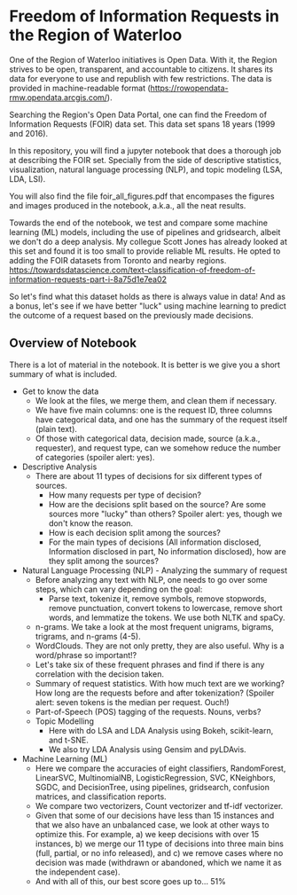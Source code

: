 # Freedom of Information Requests in the Region of Waterloo
One of the Region of Waterloo initiatives is Open Data. With it, the Region strives to be open, transparent, and accountable to citizens. It shares its data for everyone to use and republish with few restrictions. The data is provided in machine-readable format  (https://rowopendata-rmw.opendata.arcgis.com/).

Searching the Region's Open Data Portal, one can find the Freedom of Information Requests (FOIR) data set. This data set spans 18 years (1999 and 2016).

In this repository, you will find a jupyter notebook that does a thorough job at describing the FOIR set. Specially from the side of descriptive statistics, visualization, natural language processing (NLP), and topic modeling (LSA, LDA, LSI).

You will also find the file foir_all_figures.pdf that encompases the figures and images produced in the notebook, a.k.a., all the neat results.

Towards the end of the notebook, we test and compare some machine learning (ML) models, including the use of pipelines and gridsearch, albeit we don't do a deep analysis. My collegue Scott Jones has already looked at this set and found it is too small to provide reliable ML results. He opted to adding the FOIR datasets from Toronto and nearby regions. https://towardsdatascience.com/text-classification-of-freedom-of-information-requests-part-i-8a75d1e7ea02

So let's find what this dataset holds as there is always value in data! And as a bonus, let's see if we have better "luck" using machine learning to predict the outcome of a request based on the previously made decisions.

## Overview of Notebook 

There is a lot of material in the notebook. It is better is we give you a short summary of what is included.

- Get to know the data
    * We look at the files, we merge them, and clean them if necessary.
    * We have five main columns: one is the request ID, three columns have categorical data, and one has the summary of the request itself (plain text).
    * Of those with categorical data, decision made, source (a.k.a., requester), and request type, can we somehow reduce the number of categories (spoiler alert: yes).
- Descriptive Analysis
    * There are about 11 types of decisions for six different types of sources.
        * How many requests per type of decision?
        * How are the decisions split based on the source? Are some sources more "lucky" than others? Spoiler alert: yes, though we don't know the reason.
        * How is each decision split among the sources? 
        * For the main types of decisions (All information disclosed, Information disclosed in part, No information disclosed), how are they split among the sources?
- Natural Language Processing (NLP) - Analyzing the summary of request
    * Before analyzing any text with NLP, one needs to go over some steps, which can vary depending on the goal:
        * Parse text, tokenize it, remove symbols, remove stopwords, remove punctuation, convert tokens to lowercase, remove short words, and lemmatize the tokens. We use both NLTK and spaCy.
    * n-grams. We take a look at the most frequent unigrams, bigrams, trigrams, and n-grams (4-5).
    * WordClouds. They are not only pretty, they are also useful. Why is a word/phrase so important!?
    * Let's take six of these frequent phrases and find if there is any correlation with the decision taken.
    * Summary of request statistics. With how much text are we working? How long are the requests before and after tokenization? (Spoiler alert: seven tokens is the median per request. Ouch!)
    * Part-of-Speech (POS) tagging of the requests. Nouns, verbs?
    * Topic Modelling
        * Here with do LSA and LDA Analysis using Bokeh, scikit-learn, and t-SNE.
        * We also try LDA Analysis using Gensim and pyLDAvis.
- Machine Learning (ML)
    * Here we compare the accuracies of eight classifiers, RandomForest, LinearSVC, MultinomialNB, LogisticRegression, SVC, KNeighbors, SGDC, and DecisionTree, using pipelines, gridsearch, confusion matrices, and classification reports.
    * We compare two vectorizers, Count vectorizer and tf-idf vectorizer.
    * Given that some of our decisions have less than 15 instances and that we also have an unbalanced case, we look at other ways to optimize this. For example, a) we keep decisions with over 15 instances, b) we merge our 11 type of decisions into three main bins (full, partial, or no info released), and c) we remove cases where no decision was made (withdrawn or abandoned, which we name it as the independent case).
    * And with all of this, our best score goes up to... 51%
